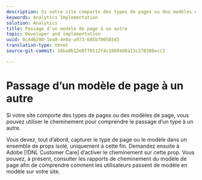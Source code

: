 ```yaml
---
description: Si votre site comporte des types de pages ou des modèles de page, vous pouvez utiliser le cheminement pour comprendre le passage d’un type à un autre.
keywords: Analytics Implementation
solution: Analytics
title: Passage d’un modèle de page à un autre
topic: Developer and implementation
uuid: 8c446290-1ea8-4e0a-a973-685b700585d3
translation-type: tm+mt
source-git-commit: 16ba0b12e0f70112f4c10804d0a13c278388ecc2

---
```



# Passage d’un modèle de page à un autre

Si votre site comporte des types de pages ou des modèles de page, vous pouvez utiliser le cheminement pour comprendre le passage d’un type à un autre.

Vous devez, tout d’abord, capturer le type de page ou le modèle dans un ensemble de props isolé, uniquement à cette fin. Demandez ensuite à Adobe [!DNL Customer Care] d’activer le cheminement sur cette prop. Vous pouvez, à présent, consulter les rapports de cheminement du modèle de page afin de comprendre comment les utilisateurs passent de modèle en modèle sur votre site.
